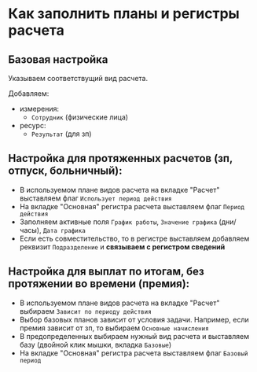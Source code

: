 # Как заполнить планы и регистры расчета


## Базовая настройка
Указываем соответствущий вид расчета.

Добавляем:
- измерения:
    - `Сотрудник` (физические лица)
- ресурс:
    - `Результат` (для зп)


## Настройка для протяженных расчетов (зп, отпуск, больничный):

- В используемом плане видов расчета на вкладке "Расчет" выставляем флаг `Использует период действия`
- На вкладке "Основная" регистра расчета выставляем флаг `Период действия`
- Заполняем активные поля `График работы`, `Значение графика` (дни/часы), `Дата графика`
- Если есть совместительство, то в регистре выставляем добавляем реквизит `Подразделение` и **связываем с регистром сведений**


## Настройка для выплат по итогам, без протяжении во времени (премия):

- В используемом плане видов расчета на вкладке "Расчет" выбираем `Зависит по периоду действия`
- Выбор базовых планов зависит от условия задачи. Например, если премия зависит от зп, то выбираем `Основные начисления`
- В предопределенных выбираем нужный вид расчета и выставляем базу (двойной клик мышки, вкладка `Базовые`)
- На вкладке "Основная" регистра расчета выставляем флаг `Базовый период`

